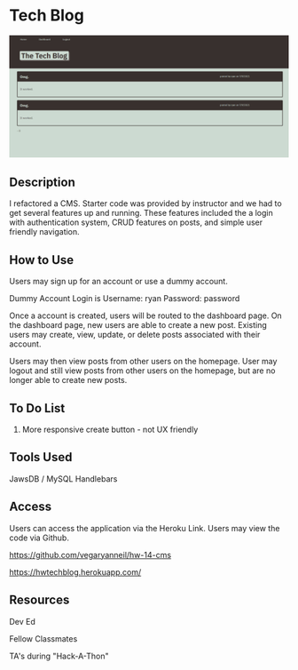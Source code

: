 # Tech Blog

![Landing Page](./Assets/techblog.png)
## Description
I refactored a CMS. Starter code was provided by instructor and we had to get several features up and running. These features included the a login with authentication system, CRUD features on posts, and simple user friendly navigation.


## How to Use

Users may sign up for an account or use a dummy account.

Dummy Account Login is
Username: ryan
Password: password

Once a account is created, users will be routed to the dashboard page. On the dashboard page, new users are able to create a new post. Existing users may create, view, update, or delete posts associated with their account.

Users may then view posts from other users on the homepage. User may logout and still view posts from other users on the homepage, but are no longer able to create new posts.

## To Do List
1. More responsive create button - not UX friendly


## Tools Used
JawsDB / MySQL
Handlebars

## Access

Users can access the application via the Heroku Link. Users may view the code via Github.

https://github.com/vegaryanneil/hw-14-cms

https://hwtechblog.herokuapp.com/

## Resources

Dev Ed

Fellow Classmates

TA's during "Hack-A-Thon"
